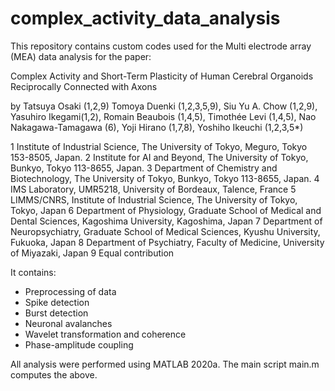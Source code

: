# complex_activity_data_analysis

This repository contains custom codes used for the Multi electrode array (MEA) data analysis for the paper:

Complex Activity and Short-Term Plasticity of Human Cerebral Organoids Reciprocally Connected with Axons

by
Tatsuya Osaki (1,2,9) Tomoya Duenki (1,2,3,5,9), Siu Yu A. Chow (1,2,9), Yasuhiro Ikegami(1,2), Romain Beaubois (1,4,5), Timothée Levi (1,4,5), Nao Nakagawa-Tamagawa (6), Yoji Hirano (1,7,8), Yoshiho Ikeuchi (1,2,3,5*)

1 Institute of Industrial Science, The University of Tokyo, Meguro, Tokyo 153-8505, Japan.
2 Institute for AI and Beyond, The University of Tokyo, Bunkyo, Tokyo 113-8655, Japan.
3 Department of Chemistry and Biotechnology, The University of Tokyo, Bunkyo, Tokyo 113-8655, Japan.
4 IMS Laboratory, UMR5218, University of Bordeaux, Talence, France
5 LIMMS/CNRS, Institute of Industrial Science, The University of Tokyo, Tokyo, Japan
6 Department of Physiology, Graduate School of Medical and Dental Sciences, Kagoshima University, Kagoshima, Japan
7 Department of Neuropsychiatry, Graduate School of Medical Sciences, Kyushu University, Fukuoka, Japan
8 Department of Psychiatry, Faculty of Medicine, University of Miyazaki, Japan
9 Equal contribution


It contains:
- Preprocessing of data
- Spike detection
- Burst detection
- Neuronal avalanches
- Wavelet transformation and coherence
- Phase-amplitude coupling


All analysis were performed using MATLAB 2020a. The main script main.m computes the above.
